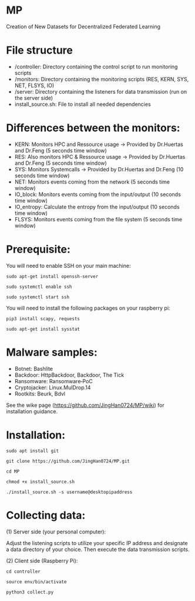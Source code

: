 # MP
Creation of New Datasets for Decentralized Federated Learning
# File structure
* /controller: Directory containing the control script to run monitoring scripts
* /monitors: Directory containing the monitoring scripts (RES, KERN, SYS, NET, FLSYS, IO)
* /server: Directory containing the listeners for data transmission (run on the server side)
* install_source.sh: File to install all needed dependencies
# Differences between the monitors:
* KERN: Monitors HPC and Ressource usage -> Provided by Dr.Huertas and Dr.Feng (5 seconds time window)
* RES: Also monitors HPC & Ressource usage -> Provided by Dr.Huertas and Dr.Feng (5 seconds time window)
* SYS: Monitors Systemcalls -> Provided by Dr.Huertas and Dr.Feng (10 seconds time window)
* NET: Monitors events coming from the network (5 seconds time window)
* IO_block: Monitors events coming from the input/output (10 seconds time window)
* IO_entropy: Calculate the entropy from the input/output (10 seconds time window)
* FLSYS: Monitors events coming from the file system (5 seconds time window)
# Prerequisite:
You will need to enable SSH on your main machine:

`sudo apt-get install openssh-server`

`sudo systemctl enable ssh`

`sudo systemctl start ssh`

You will need to install the following packages on your raspberry pi:

`pip3 install scapy, requests`

`sudo apt-get install sysstat`

# Malware samples:
* Botnet: Bashlite
* Backdoor: HttpBackdoor, Backdoor, The Tick
* Ransomware: Ransomware‐PoC
* Cryptojacker: Linux.MulDrop.14
* Rootkits: Beurk, Bdvl

See the wike page (https://github.com/JingHan0724/MP/wiki) for installation guidance.
# Installation:

`sudo apt install git`

`git clone https://github.com/JingHan0724/MP.git`

`cd MP`

`chmod +x install_source.sh`

`./install_source.sh -s username@desktopipaddress`

# Collecting data:
(1) Server side (your personal computer):

Adjust the listening scripts to utilize your specific IP address and designate a data directory of your choice. Then execute the data transmission scripts.

(2) Client side (Raspberry Pi):

`cd controller`

`source env/bin/activate`

`python3 collect.py`

